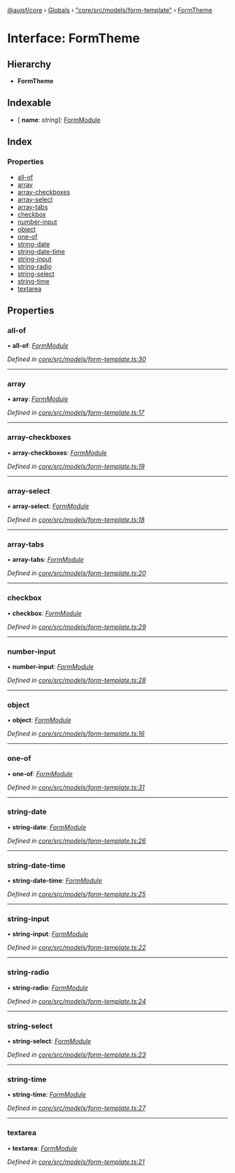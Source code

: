 [@aujsf/core](../README.md) › [Globals](../globals.md) › ["core/src/models/form-template"](../modules/_core_src_models_form_template_.md) › [FormTheme](_core_src_models_form_template_.formtheme.md)

# Interface: FormTheme

## Hierarchy

* **FormTheme**

## Indexable

* \[ **name**: *string*\]: [FormModule](../modules/_core_src_models_form_template_.md#formmodule)

## Index

### Properties

* [all-of](_core_src_models_form_template_.formtheme.md#all-of)
* [array](_core_src_models_form_template_.formtheme.md#array)
* [array-checkboxes](_core_src_models_form_template_.formtheme.md#array-checkboxes)
* [array-select](_core_src_models_form_template_.formtheme.md#array-select)
* [array-tabs](_core_src_models_form_template_.formtheme.md#array-tabs)
* [checkbox](_core_src_models_form_template_.formtheme.md#checkbox)
* [number-input](_core_src_models_form_template_.formtheme.md#number-input)
* [object](_core_src_models_form_template_.formtheme.md#object)
* [one-of](_core_src_models_form_template_.formtheme.md#one-of)
* [string-date](_core_src_models_form_template_.formtheme.md#string-date)
* [string-date-time](_core_src_models_form_template_.formtheme.md#string-date-time)
* [string-input](_core_src_models_form_template_.formtheme.md#string-input)
* [string-radio](_core_src_models_form_template_.formtheme.md#string-radio)
* [string-select](_core_src_models_form_template_.formtheme.md#string-select)
* [string-time](_core_src_models_form_template_.formtheme.md#string-time)
* [textarea](_core_src_models_form_template_.formtheme.md#textarea)

## Properties

###  all-of

• **all-of**: *[FormModule](../modules/_core_src_models_form_template_.md#formmodule)*

*Defined in [core/src/models/form-template.ts:30](https://github.com/jbockle/au-jsonschema-form/blob/edb7bd4/packages/core/src/models/form-template.ts#L30)*

___

###  array

• **array**: *[FormModule](../modules/_core_src_models_form_template_.md#formmodule)*

*Defined in [core/src/models/form-template.ts:17](https://github.com/jbockle/au-jsonschema-form/blob/edb7bd4/packages/core/src/models/form-template.ts#L17)*

___

###  array-checkboxes

• **array-checkboxes**: *[FormModule](../modules/_core_src_models_form_template_.md#formmodule)*

*Defined in [core/src/models/form-template.ts:19](https://github.com/jbockle/au-jsonschema-form/blob/edb7bd4/packages/core/src/models/form-template.ts#L19)*

___

###  array-select

• **array-select**: *[FormModule](../modules/_core_src_models_form_template_.md#formmodule)*

*Defined in [core/src/models/form-template.ts:18](https://github.com/jbockle/au-jsonschema-form/blob/edb7bd4/packages/core/src/models/form-template.ts#L18)*

___

###  array-tabs

• **array-tabs**: *[FormModule](../modules/_core_src_models_form_template_.md#formmodule)*

*Defined in [core/src/models/form-template.ts:20](https://github.com/jbockle/au-jsonschema-form/blob/edb7bd4/packages/core/src/models/form-template.ts#L20)*

___

###  checkbox

• **checkbox**: *[FormModule](../modules/_core_src_models_form_template_.md#formmodule)*

*Defined in [core/src/models/form-template.ts:29](https://github.com/jbockle/au-jsonschema-form/blob/edb7bd4/packages/core/src/models/form-template.ts#L29)*

___

###  number-input

• **number-input**: *[FormModule](../modules/_core_src_models_form_template_.md#formmodule)*

*Defined in [core/src/models/form-template.ts:28](https://github.com/jbockle/au-jsonschema-form/blob/edb7bd4/packages/core/src/models/form-template.ts#L28)*

___

###  object

• **object**: *[FormModule](../modules/_core_src_models_form_template_.md#formmodule)*

*Defined in [core/src/models/form-template.ts:16](https://github.com/jbockle/au-jsonschema-form/blob/edb7bd4/packages/core/src/models/form-template.ts#L16)*

___

###  one-of

• **one-of**: *[FormModule](../modules/_core_src_models_form_template_.md#formmodule)*

*Defined in [core/src/models/form-template.ts:31](https://github.com/jbockle/au-jsonschema-form/blob/edb7bd4/packages/core/src/models/form-template.ts#L31)*

___

###  string-date

• **string-date**: *[FormModule](../modules/_core_src_models_form_template_.md#formmodule)*

*Defined in [core/src/models/form-template.ts:26](https://github.com/jbockle/au-jsonschema-form/blob/edb7bd4/packages/core/src/models/form-template.ts#L26)*

___

###  string-date-time

• **string-date-time**: *[FormModule](../modules/_core_src_models_form_template_.md#formmodule)*

*Defined in [core/src/models/form-template.ts:25](https://github.com/jbockle/au-jsonschema-form/blob/edb7bd4/packages/core/src/models/form-template.ts#L25)*

___

###  string-input

• **string-input**: *[FormModule](../modules/_core_src_models_form_template_.md#formmodule)*

*Defined in [core/src/models/form-template.ts:22](https://github.com/jbockle/au-jsonschema-form/blob/edb7bd4/packages/core/src/models/form-template.ts#L22)*

___

###  string-radio

• **string-radio**: *[FormModule](../modules/_core_src_models_form_template_.md#formmodule)*

*Defined in [core/src/models/form-template.ts:24](https://github.com/jbockle/au-jsonschema-form/blob/edb7bd4/packages/core/src/models/form-template.ts#L24)*

___

###  string-select

• **string-select**: *[FormModule](../modules/_core_src_models_form_template_.md#formmodule)*

*Defined in [core/src/models/form-template.ts:23](https://github.com/jbockle/au-jsonschema-form/blob/edb7bd4/packages/core/src/models/form-template.ts#L23)*

___

###  string-time

• **string-time**: *[FormModule](../modules/_core_src_models_form_template_.md#formmodule)*

*Defined in [core/src/models/form-template.ts:27](https://github.com/jbockle/au-jsonschema-form/blob/edb7bd4/packages/core/src/models/form-template.ts#L27)*

___

###  textarea

• **textarea**: *[FormModule](../modules/_core_src_models_form_template_.md#formmodule)*

*Defined in [core/src/models/form-template.ts:21](https://github.com/jbockle/au-jsonschema-form/blob/edb7bd4/packages/core/src/models/form-template.ts#L21)*
